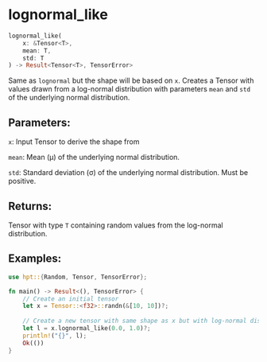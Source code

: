 # lognormal_like
```rust
lognormal_like(
    x: &Tensor<T>,
    mean: T,
    std: T
) -> Result<Tensor<T>, TensorError>
```
Same as `lognormal` but the shape will be based on `x`. Creates a Tensor with values drawn from a log-normal distribution with parameters `mean` and `std` of the underlying normal distribution.

## Parameters:
`x`: Input Tensor to derive the shape from

`mean`: Mean (μ) of the underlying normal distribution.

`std`: Standard deviation (σ) of the underlying normal distribution. Must be positive.

## Returns:
Tensor with type `T` containing random values from the log-normal distribution.

## Examples:
```rust
use hpt::{Random, Tensor, TensorError};

fn main() -> Result<(), TensorError> {
    // Create an initial tensor
    let x = Tensor::<f32>::randn(&[10, 10])?;
    
    // Create a new tensor with same shape as x but with log-normal distribution
    let l = x.lognormal_like(0.0, 1.0)?;
    println!("{}", l);
    Ok(())
}
```